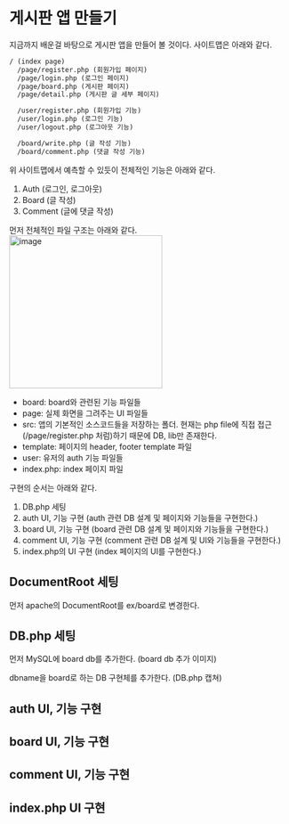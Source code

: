 # 게시판 앱 만들기
지금까지 배운걸 바탕으로 게시판 앱을 만들어 볼 것이다. 사이트맵은 아래와 같다.
```md
/ (index page)
  /page/register.php (회원가입 페이지)
  /page/login.php (로그인 페이지)
  /page/board.php (게시판 페이지)
  /page/detail.php (게시판 글 세부 페이지)

  /user/register.php (회원가입 기능)
  /user/login.php (로그인 기능)
  /user/logout.php (로그아웃 기능)

  /board/write.php (글 작성 기능)
  /board/comment.php (댓글 작성 기능)
```

위 사이트맵에서 예측할 수 있듯이 전체적인 기능은 아래와 같다.
1. Auth (로그인, 로그아웃)
2. Board (글 작성)
3. Comment (글에 댓글 작성)

먼저 전체적인 파일 구조는 아래와 같다.
<img width="275" alt="image" src="https://user-images.githubusercontent.com/32596517/158423805-4b0261a9-ff86-4205-8dda-3e64a5f2569d.png">
- board: board와 관련된 기능 파일들
- page: 실제 화면을 그려주는 UI 파일들
- src: 앱의 기본적인 소스코드들을 저장하는 폴더. 현재는 php file에 직접 접근(/page/register.php 처럼)하기 때문에 DB, lib만 존재한다.
- template: 페이지의 header, footer template 파일
- user: 유저의 auth 기능 파일들
- index.php: index 페이지 파일

구현의 순서는 아래와 같다.
1. DB.php 세팅
2. auth UI, 기능 구현 (auth 관련 DB 설계 및 페이지와 기능들을 구현한다.)
3. board UI, 기능 구현 (board 관련 DB 설계 및 페이지와 기능들을 구현한다.)
4. comment UI, 기능 구현 (comment 관련 DB 설계 및 UI와 기능들을 구현한다.)
5. index.php의 UI 구현 (index 페이지의 UI를 구현한다.)

## DocumentRoot 세팅
먼저 apache의 DocumentRoot를 ex/board로 변경한다.

## DB.php 세팅

먼저 MySQL에 board db를 추가한다.
(board db 추가 이미지)

dbname을 board로 하는 DB 구현체를 추가한다.
(DB.php 캡쳐)


## auth UI, 기능 구현



## board UI, 기능 구현



## comment UI, 기능 구현



## index.php UI 구현
